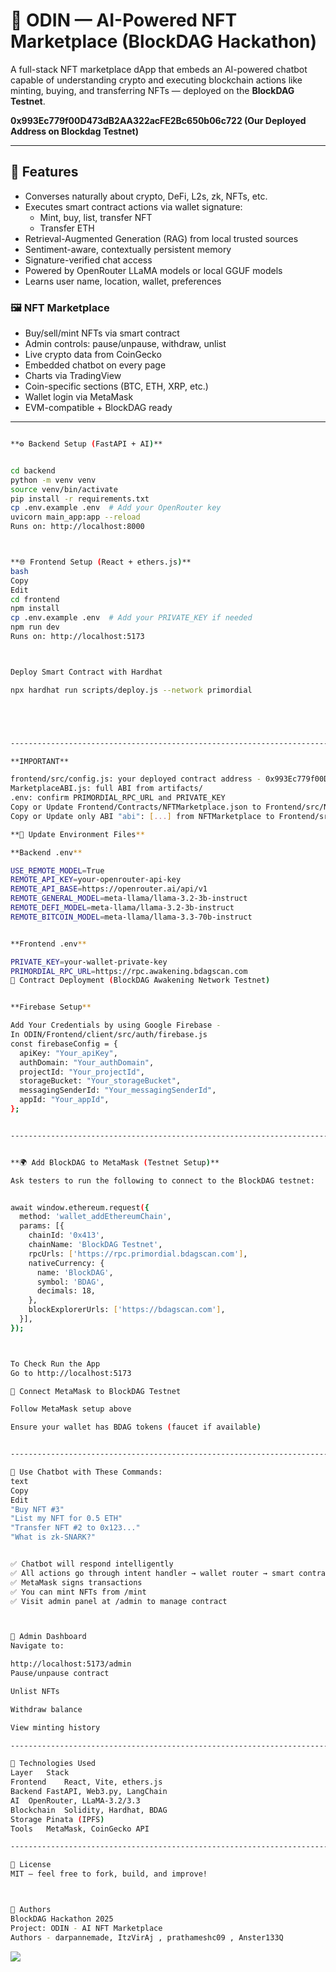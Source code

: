 # 🧠 ODIN — AI-Powered NFT Marketplace (BlockDAG Hackathon)

A full-stack NFT marketplace dApp that embeds an AI-powered chatbot capable of understanding crypto and executing blockchain actions like minting, buying, and transferring NFTs — deployed on the **BlockDAG Testnet**.

**0x993Ec779f00D473dB2AA322acFE2Bc650b06c722 (Our Deployed Address on Blockdag Testnet)**

---------------------------------------------------------------------------------------------------------------------------------------------------------------------------------------

## 🚀 Features

- Converses naturally about crypto, DeFi, L2s, zk, NFTs, etc.
- Executes smart contract actions via wallet signature:
  - Mint, buy, list, transfer NFT
  - Transfer ETH
- Retrieval-Augmented Generation (RAG) from local trusted sources
- Sentiment-aware, contextually persistent memory
- Signature-verified chat access
- Powered by OpenRouter LLaMA models or local GGUF models
- Learns user name, location, wallet, preferences


### 🖼️ NFT Marketplace
- Buy/sell/mint NFTs via smart contract
- Admin controls: pause/unpause, withdraw, unlist
- Live crypto data from CoinGecko
- Embedded chatbot on every page
- Charts via TradingView
- Coin-specific sections (BTC, ETH, XRP, etc.)
- Wallet login via MetaMask
- EVM-compatible + BlockDAG ready

---------------------------------------------------------------------------------------------------------------------------------------------------------------------------------------
```bash

**⚙ Backend Setup (FastAPI + AI)**


cd backend
python -m venv venv
source venv/bin/activate
pip install -r requirements.txt
cp .env.example .env  # Add your OpenRouter key
uvicorn main_app:app --reload
Runs on: http://localhost:8000



**🌐 Frontend Setup (React + ethers.js)**
bash
Copy
Edit
cd frontend
npm install
cp .env.example .env  # Add your PRIVATE_KEY if needed
npm run dev
Runs on: http://localhost:5173



Deploy Smart Contract with Hardhat

npx hardhat run scripts/deploy.js --network primordial





---------------------------------------------------------------------------------------------------------------------------------------------------------------------------------------

**IMPORTANT**

frontend/src/config.js: your deployed contract address - 0x993Ec779f00D473dB2AA322acFE2Bc650b06c722 (Our Deployed Address on Blockdag Testnet)
MarketplaceABI.js: full ABI from artifacts/
.env: confirm PRIMORDIAL_RPC_URL and PRIVATE_KEY
Copy or Update Frontend/Contracts/NFTMarketplace.json to Frontend/src/NFTMarket/contractABI/..
Copy or Update only ABI "abi": [...] from NFTMarketplace to Frontend/src/NFTMarket/MarketplaceABI.js

**📂 Update Environment Files**

**Backend .env**

USE_REMOTE_MODEL=True
REMOTE_API_KEY=your-openrouter-api-key
REMOTE_API_BASE=https://openrouter.ai/api/v1
REMOTE_GENERAL_MODEL=meta-llama/llama-3.2-3b-instruct
REMOTE_DEFI_MODEL=meta-llama/llama-3.2-3b-instruct
REMOTE_BITCOIN_MODEL=meta-llama/llama-3.3-70b-instruct


**Frontend .env**

PRIVATE_KEY=your-wallet-private-key  
PRIMORDIAL_RPC_URL=​https://rpc.awakening.bdagscan.com
📜 Contract Deployment (BlockDAG Awakening Network Testnet)


**Firebase Setup**

Add Your Credentials by using Google Firebase -
In ODIN/Frontend/client/src/auth/firebase.js
const firebaseConfig = {
  apiKey: "Your_apiKey",
  authDomain: "Your_authDomain",
  projectId: "Your_projectId",
  storageBucket: "Your_storageBucket",
  messagingSenderId: "Your_messagingSenderId",
  appId: "Your_appId",
};


---------------------------------------------------------------------------------------------------------------------------------------------------------------------------------------


**🌍 Add BlockDAG to MetaMask (Testnet Setup)**

Ask testers to run the following to connect to the BlockDAG testnet:


await window.ethereum.request({
  method: 'wallet_addEthereumChain',
  params: [{
    chainId: '0x413',
    chainName: 'BlockDAG Testnet',
    rpcUrls: ['https://rpc.primordial.bdagscan.com'],
    nativeCurrency: {
      name: 'BlockDAG',
      symbol: 'BDAG',
      decimals: 18,
    },
    blockExplorerUrls: ['https://bdagscan.com'],
  }],
});



To Check Run the App
Go to http://localhost:5173

🔌 Connect MetaMask to BlockDAG Testnet

Follow MetaMask setup above

Ensure your wallet has BDAG tokens (faucet if available)


---------------------------------------------------------------------------------------------------------------------------------------------------------------------------------------

💬 Use Chatbot with These Commands:
text
Copy
Edit
"Buy NFT #3"
"List my NFT for 0.5 ETH"
"Transfer NFT #2 to 0x123..."
"What is zk-SNARK?"


✅ Chatbot will respond intelligently
✅ All actions go through intent handler → wallet router → smart contract
✅ MetaMask signs transactions
✅ You can mint NFTs from /mint
✅ Visit admin panel at /admin to manage contract



🔐 Admin Dashboard
Navigate to:

http://localhost:5173/admin
Pause/unpause contract

Unlist NFTs

Withdraw balance

View minting history

---------------------------------------------------------------------------------------------------------------------------------------------------------------------------------------

🧠 Technologies Used
Layer	Stack
Frontend	React, Vite, ethers.js
Backend	FastAPI, Web3.py, LangChain
AI	OpenRouter, LLaMA-3.2/3.3
Blockchain	Solidity, Hardhat, BDAG
Storage	Pinata (IPFS)
Tools	MetaMask, CoinGecko API

---------------------------------------------------------------------------------------------------------------------------------------------------------------------------------------

📜 License
MIT — feel free to fork, build, and improve!



🧠 Authors
BlockDAG Hackathon 2025
Project: ODIN - AI NFT Marketplace
Authors - darpannemade, ItzVirAj , prathameshc09 , Anster133Q
```


<a href="https://github.com/ItzVirAj">
  <img src="https://avatars.githubusercontent.com/u/127103914?s=10v=4">
</a>
